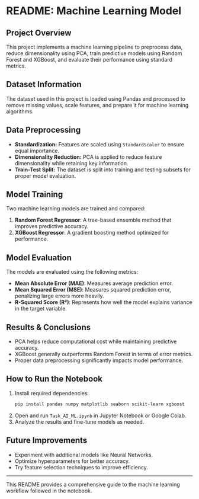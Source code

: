 # README: Machine Learning Model

## Project Overview
This project implements a machine learning pipeline to preprocess data, reduce dimensionality using PCA, train predictive models using Random Forest and XGBoost, and evaluate their performance using standard metrics.

## Dataset Information
The dataset used in this project is loaded using Pandas and processed to remove missing values, scale features, and prepare it for machine learning algorithms.

## Data Preprocessing
- **Standardization:** Features are scaled using `StandardScaler` to ensure equal importance.
- **Dimensionality Reduction:** PCA is applied to reduce feature dimensionality while retaining key information.
- **Train-Test Split:** The dataset is split into training and testing subsets for proper model evaluation.

## Model Training
Two machine learning models are trained and compared:
1. **Random Forest Regressor**: A tree-based ensemble method that improves predictive accuracy.
2. **XGBoost Regressor**: A gradient boosting method optimized for performance.

## Model Evaluation
The models are evaluated using the following metrics:
- **Mean Absolute Error (MAE)**: Measures average prediction error.
- **Mean Squared Error (MSE)**: Measures squared prediction error, penalizing large errors more heavily.
- **R-Squared Score (R²)**: Represents how well the model explains variance in the target variable.

## Results & Conclusions
- PCA helps reduce computational cost while maintaining predictive accuracy.
- XGBoost generally outperforms Random Forest in terms of error metrics.
- Proper data preprocessing significantly impacts model performance.

## How to Run the Notebook
1. Install required dependencies:
   ```bash
   pip install pandas numpy matplotlib seaborn scikit-learn xgboost
   ```
2. Open and run `Task_AI_ML.ipynb` in Jupyter Notebook or Google Colab.
3. Analyze the results and fine-tune models as needed.

## Future Improvements
- Experiment with additional models like Neural Networks.
- Optimize hyperparameters for better accuracy.
- Try feature selection techniques to improve efficiency.

---
This README provides a comprehensive guide to the machine learning workflow followed in the notebook.
